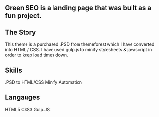 ## Green SEO is a landing page that was built as a fun project.

## The Story
This theme is a purchased .PSD from themeforest which I have converted into HTML / CSS. I have used gulp.js to minify stylesheets & javascript in order to keep load times down.

## Skills
.PSD to HTML/CSS Minify Automation

## Langauges
HTML5 CSS3 Gulp.JS
